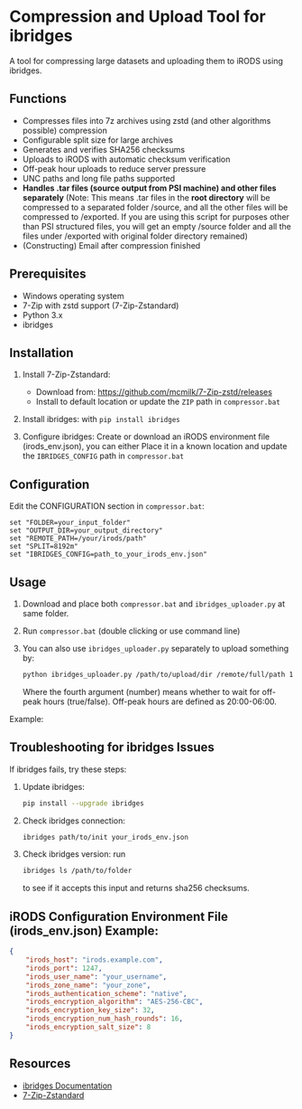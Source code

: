 # Compression and Upload Tool for ibridges

A tool for compressing large datasets and uploading them to iRODS using ibridges.

## Functions

- Compresses files into 7z archives using zstd (and other algorithms possible) compression
- Configurable split size for large archives
- Generates and verifies SHA256 checksums
- Uploads to iRODS with automatic checksum verification
- Off-peak hour uploads to reduce server pressure
- UNC paths and long file paths supported
- **Handles .tar files (source output from PSI machine) and other files separately** (Note: This means .tar files in the **root directory** will be compressed to a separated folder /source, and all the other files will be compressed to /exported. If you are using this script for purposes other than PSI structured files, you will get an empty /source folder and all the files under /exported with original folder directory remained)
- (Constructing) Email after compression finished


## Prerequisites

- Windows operating system
- 7-Zip with zstd support (7-Zip-Zstandard)
- Python 3.x
- ibridges

## Installation

1. Install 7-Zip-Zstandard:
   - Download from: https://github.com/mcmilk/7-Zip-zstd/releases
   - Install to default location or update the `ZIP` path in `compressor.bat`

2. Install ibridges: with `pip install ibridges`

3. Configure ibridges: Create or download an iRODS environment file (irods_env.json), you can either Place it in a known location and update the `IBRIDGES_CONFIG` path in `compressor.bat`

## Configuration

Edit the CONFIGURATION section in `compressor.bat`:

```batch
set "FOLDER=your_input_folder"
set "OUTPUT_DIR=your_output_directory"
set "REMOTE_PATH=/your/irods/path"
set "SPLIT=8192m"
set "IBRIDGES_CONFIG=path_to_your_irods_env.json"
```

## Usage

1. Download and place both `compressor.bat` and `ibridges_uploader.py` at same folder.

2. Run `compressor.bat` (double clicking or use command line)

3. You can also use `ibridges_uploader.py` separately to upload something by:
    ```bash
    python ibridges_uploader.py /path/to/upload/dir /remote/full/path 1 /path/to/env.json
    ```
    Where the fourth argument (number) means whether to wait for off-peak hours (true/false). Off-peak hours are defined as 20:00-06:00.

Example:

## Troubleshooting for ibridges Issues

If ibridges fails, try these steps:

1. Update ibridges:
   ```bash
   pip install --upgrade ibridges
   ```

2. Check ibridges connection:
   ```bash
   ibridges path/to/init your_irods_env.json
   ```

3. Check ibridges version: run 
    ```bash
    ibridges ls /path/to/folder
    ```
    to see if it accepts this input and returns sha256 checksums.


## iRODS Configuration Environment File (irods_env.json) Example:

```json
{
    "irods_host": "irods.example.com",
    "irods_port": 1247,
    "irods_user_name": "your_username",
    "irods_zone_name": "your_zone",
    "irods_authentication_scheme": "native",
    "irods_encryption_algorithm": "AES-256-CBC",
    "irods_encryption_key_size": 32,
    "irods_encryption_num_hash_rounds": 16,
    "irods_encryption_salt_size": 8
}
```


## Resources

- [ibridges Documentation](https://ibridges.readthedocs.io/en/latest/)
- [7-Zip-Zstandard](https://github.com/mcmilk/7-Zip-zstd)
